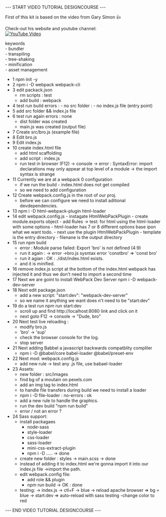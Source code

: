 
--- START VIDEO TUTORIAL DESIGNCOURSE ---  

First of this kit is based  on the video from Gary Simon :thumbsup: 

Check-out his website and youtube channel:  
[![YouTube Video][youtube-image]][youtube-url]

[youtube-url]: https://www.youtube.com/watch?v=TzdEpgONurw
[youtube-image]: https://i.ytimg.com/vi/TzdEpgONurw/hqdefault.jpg?sqp=-oaymwEjCPYBEIoBSFryq4qpAxUIARUAAAAAGAElAADIQj0AgKJDeAE=&rs=AOn4CLBWQljJT3lWgtfByvmllQGkLhpK3w

keywords  
    - bundler  
    - transpiling  
    - tree-shaking  
    - minification  
    - asset management  

- 1 npm init -y
- 2 npm i -D webpack webpack-cli  
- 3 edit packack.json
    - rm scripts : test
    - add build : webpack
- 4 test run build
    errors  : - no src folder
            : - no index.js file  (entry point)
- 5 add src folder && index.js file
- 6 test run again
    errors : none
    - dist folder was created
    - main.js was created (output file)
- 7 Create src/bro.js (example file)
- 8 Edit bro.js
- 9 Edit index.js
- 10 create index.html file
    - add html scaffolding
    - add script : index.js
    - run test in browser (F12) -> console
        -> error : SyntaxError: import declarations may only appear at top level of a module
        -> the import syntax is strange
- 11 Currently we are at a webpack 0 configuration
    - if we run the build - index.html does not get compiled
    - so we need to add configuration
- 12 Create webpack.config.js in the root of our proj.
    - before we can configure we need to install aditional devdependencies.
- 13 npm i -D html-webpack-plugin html-loader 
- 14 edit webpack.config.js 
        - instagate HtmlWebPackPlugin
        - create module.exports object
        - add Rules -> test: for html using the html-loader with some options
            - html-loader has 7 or 8 different options base ipon what we want todo.
        - next use the plugin HtmlWebPackPlugin
            - template is the entry directory
            - filenane is the output directory
- 15 run npm build
    - error : Module parse failed: Export 'bro' is not defined (4:9)    
    - run it again : -> error ->bro.js sysntax error 'constbro' => 'const bro'
    - run it agian : OK : ./dist/index.html exists.
    - and it is minified.
- 16 remove index.js script at the bottom of the index.html
    webpack has injected it and thus we don't need to import a second time
- 17 Next we are goint to install WebPack Dev Server
    npm i -D webpack-dev-server
- 18 Next edit package.json
    - add a new script: "start:dev": "webpack-dev-server"
    - so we name it anything we want does n't need to be "start:dev"
- 19 do a test run npm run start:dev
    - scroll up and find http://localhost:8080 link and click on it
    - next goto F12 -> console -> "Dude, bro"
- 20 Next test live reloading : 
    - modify bro.js
    - 'bro' -> 'sup'
    - check the browser console for the log.
    - stop server 
- 21 Next adding Babbel a javascript backwards compatblity compliler
    - npm i -D @babel/core babel-loader @babel/preset-env
- 22 Next mod: webpack.config.js
    - add new rule -> test any .js file, use babael-loader
- 23 Assets: 
    - new folder : src/images
    - find bg of a moutain on pexels.com
    - add an img tag to index.html
    - to handle file transfers during build we need to install a loader
    - npm i -D file-loader : no-errors : ok
    - add a new rule to handle the graphics.
    - run the dev build "npm run build"
    - error / not an error ?
- 24 Sass support: 
    - install packagaes
        - node-sass
        - style-loader
        - css-loader
        - sass-loader
        - mini-css-extract-plugin
        - npm i  -D .....
        -> done
    - create new folder : styles -> main.scss -> done
    - instead of adding it to index.html we're gonna import it into our index.js file ->import the path.
    - edit webpack.config file:
        - add role && plugin
        - npm run build -> OK : done
    - testing:
        -> index.js -> ctl+F -> blue
        -> reload apache browser => bg = blue
        -> start:dev => auto-reload with sass testing
            -change color to red  

--- END VIDEO TUTORIAL DESIGNCOURSE ---























